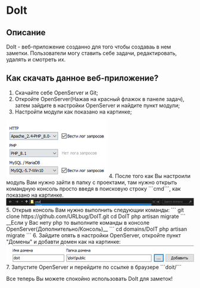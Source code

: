 # DoIt

## Описание
DoIt - веб-приложение созданно для того чтобы создаваь в нем заметки.
Пользователи могу ставить себе задачи, редактировать, удалять и смотреть их.

## Как скачать данное веб-приложение?
1. Скачайте себе OpenServer и Git;
2. Откройте OpenServer(Нажав на красный флажок в панеле задач), затем зайдите в настройки OpenServer и найдите пункт модули;
3. Настройти модули как показано на картинке;
<img src="setup.png">
4. После того как Вы настроили модуль Вам нужно зайти в папку с проектами, там нужно открыть командную консоль просто введя в поисковую строку ```cmd```, как показано на картинке.
<img src="cmd.png">
5. Открыв консоль Вам нужно выполнить следующии команды:
```
git clone https://github.com/URLbug/DoIT.git
cd DoIT
php artisan migrate 
``` 
__Если у Вас нету php то выполните команды в консоле OpenServer(Дополнительно/Консоль)__
```
cd domains/DoIT
php artisan migrate 
```
6. Зайдите опять в настройки OpenServer, откройте пункт "Домены" и добавти домен как на картинке:
<img src="domain.png">
7. Запустите OpenServer и перейдите по ссылке в браузере ```doit/```

Все теперь Вы можете спокойно использовать DoIt для заметок!
